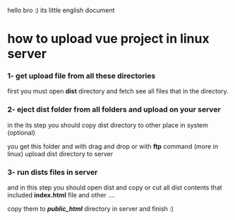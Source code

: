hello bro :)
its little english document
# how to upload vue project in linux server
### 1- get upload file from all these directories

first you must open **dist** directory and fetch see all files that in the directory.

### 2- eject dist folder from all folders and upload on your server

in the its step you should copy dist directory to other place in system (optional)

you get this folder and with drag and drop or with **ftp** command (more in linux) upload dist directory to server

### 3- run dists files in server

and in this step you should open dist and copy or cut all dist contents that included **index.html** file and other ....

copy them to ***public_html*** directory in server and finish :)
